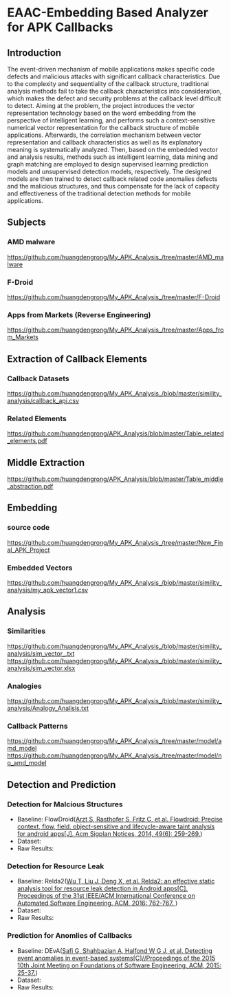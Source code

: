 # EAAC-Embedding Based Analyzer for APK Callbacks


## Introduction
The event-driven mechanism of mobile applications makes specific code defects and malicious attacks with significant callback characteristics. Due to the complexity and sequentiality of the callback structure, traditional analysis methods fail to take the callback characteristics into consideration, which makes the defect and security problems at the callback level difficult to detect. Aiming at the problem, the project introduces the vector representation technology based on the word embedding from the perspective of intelligent learning, and performs such a context-sensitive numerical vector representation for the callback structure of mobile applications. Afterwards, the correlation mechanism between vector representation and callback characteristics as well as its explanatory meaning is systematically analyzed. Then, based on the embedded vector and analysis results, methods such as intelligent learning, data mining and graph matching are employed to design supervised learning prediction models and unsupervised detection models, respectively. The designed models are then trained to detect callback related code anomalies defects and the malicious structures, and thus compensate for the lack of capacity and effectiveness of the traditional detection methods for mobile applications.

## Subjects
### AMD malware 

https://github.com/huangdengrong/My_APK_Analysis_/tree/master/AMD_malware
### F-Droid
https://github.com/huangdengrong/My_APK_Analysis_/tree/master/F-Droid
### Apps from Markets (Reverse Engineering)
https://github.com/huangdengrong/My_APK_Analysis_/tree/master/Apps_from_Markets

## Extraction of Callback Elements 
### Callback Datasets
https://github.com/huangdengrong/My_APK_Analysis_/blob/master/simility_analysis/callback_api.csv
### Related Elements
https://github.com/huangdengrong/APK_Analysis/blob/master/Table_related_elements.pdf

## Middle Extraction
https://github.com/huangdengrong/APK_Analysis/blob/master/Table_middle_abstraction.pdf

## Embedding
### source code
https://github.com/huangdengrong/My_APK_Analysis_/tree/master/New_Final_APK_Project
### Embedded Vectors
https://github.com/huangdengrong/My_APK_Analysis_/blob/master/simility_analysis/my_apk_vector1.csv

## Analysis
### Similarities
https://github.com/huangdengrong/My_APK_Analysis_/blob/master/simility_analysis/sim_vector_.txt
https://github.com/huangdengrong/My_APK_Analysis_/blob/master/simility_analysis/sim_vector.xlsx
### Analogies
https://github.com/huangdengrong/My_APK_Analysis_/blob/master/simility_analysis/Analogy_Analisis.txt
### Callback Patterns
https://github.com/huangdengrong/My_APK_Analysis_/tree/master/model/amd_model
https://github.com/huangdengrong/My_APK_Analysis_/tree/master/model/no_amd_model

## Detection and Prediction
### Detection for Malcious Structures
- Baseline: FlowDroid(<u>Arzt S, Rasthofer S, Fritz C, et al. Flowdroid: Precise context, flow, field, object-sensitive and lifecycle-aware taint analysis for android apps[J]. Acm Sigplan Notices, 2014, 49(6): 259-269.</u>)
- Dataset:
- Raw Results:
### Detection for Resource Leak
- Baseline: Relda2(<u>Wu T, Liu J, Deng X, et al. Relda2: an effective static analysis tool for resource leak detection in Android apps[C]. Proceedings of the 31st IEEE/ACM International Conference on Automated Software Engineering. ACM, 2016: 762-767. </u>)
- Dataset:
- Raw Results:
### Prediction for Anomlies of Callbacks
- Baseline: DEvA(<u>Safi G, Shahbazian A, Halfond W G J, et al. Detecting event anomalies in event-based systems[C]//Proceedings of the 2015 10th Joint Meeting on Foundations of Software Engineering. ACM, 2015: 25-37.</u>)
- Dataset:
- Raw Results:

